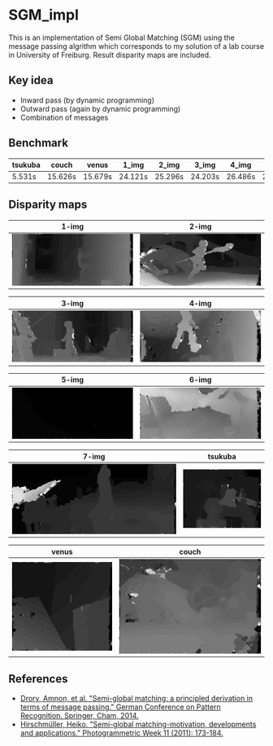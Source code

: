 # SGM_impl

This is an implementation of Semi Global Matching (SGM) using the message passing algrithm which corresponds to my solution of a lab course in University of Freiburg. Result disparity maps are included.

## Key idea

- Inward pass (by dynamic programming)
- Outward pass (again by dynamic programming)
- Combination of messages

## Benchmark


tsukuba | couch | venus | 1_img | 2_img | 3_img | 4_img | 5_img | 6_img | 7_img
-- | -- | -- | -- | -- | -- | -- | -- | -- | --
5.531s | 15.626s | 15.679s | 24.121s | 25.296s | 24.203s | 26.486s | 22.608s | 28.027s | 23.222s

## Disparity maps

1-img | 2-img
-- | --
<img src="imgs/1-img.png" width="500">  | <img src="imgs/2-img.png" width="500">

3-img | 4-img
-- | --
<img src="imgs/3-img.png" width="500">  | <img src="imgs/4-img.png" width="500">

5-img | 6-img
-- | --
<img src="imgs/5-img.png" width="500">  | <img src="imgs/6-img.png" width="500">

7-img | tsukuba
-- | --
<img src="imgs/7-img.png" hight="80">  | <img src="imgs/tsukuba.png" hight="80">

venus | couch
-- | --
<img src="imgs/venus.png" hight="200">  | <img src="imgs/couch.png" hight="200">

## References

- [Drory, Amnon, et al. "Semi-global matching: a principled derivation in terms of message passing." German Conference on Pattern Recognition. Springer, Cham, 2014.](https://link.springer.com/chapter/10.1007/978-3-319-11752-2_4)
- [Hirschmüller, Heiko. "Semi-global matching-motivation, developments and applications." Photogrammetric Week 11 (2011): 173-184.](http://elib.dlr.de/73119/)
